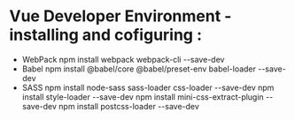 # Vue Developer Environment - installing and cofiguring :

- WebPack npm install webpack webpack-cli --save-dev
- Babel npm install @babel/core @babel/preset-env babel-loader --save-dev
- SASS npm install node-sass sass-loader css-loader --save-dev
  npm install style-loader --save-dev
  npm install mini-css-extract-plugin --save-dev
  npm install postcss-loader --save-dev
